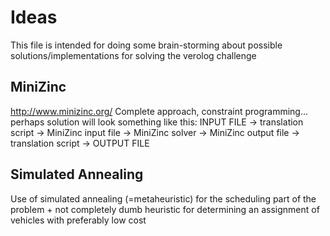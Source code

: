 # Ideas
This file is intended for doing some brain-storming about possible solutions/implementations for solving the verolog challenge

## MiniZinc
http://www.minizinc.org/
Complete approach, constraint programming...
perhaps solution will look something like this:
INPUT FILE -> translation script -> MiniZinc input file -> MiniZinc solver -> MiniZinc output file -> translation script -> OUTPUT FILE

## Simulated Annealing
Use of simulated annealing (=metaheuristic) for the scheduling part of the problem + not completely dumb heuristic for determining an assignment of vehicles with preferably low cost
